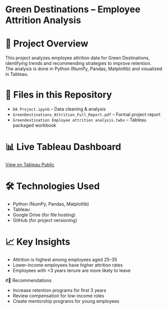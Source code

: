 #  Green Destinations – Employee Attrition Analysis

# 📌 Project Overview
This project analyzes employee attrition data for Green Destinations, identifying trends and recommending strategies to improve retention.  
The analysis is done in Python (NumPy, Pandas, Matplotlib) and visualized in Tableau.

# 📂 Files in this Repository
- `DA Project.ipynb` – Data cleaning & analysis
- `GreenDestinations_Attrition_Full_Report.pdf` – Formal project report
- `Greendestination Employee attrition analysis.twbx` – Tableau packaged workbook


# 📊 Live Tableau Dashboard
[View on Tableau Public](https://public.tableau.com/views/GreendestinationEmployeeattritionanalysis/Dashboard1?:language=en-US&:sid=&:redirect=auth&:display_count=n&:origin=viz_share_link)

# 🛠 Technologies Used
- Python (NumPy, Pandas, Matplotlib)
- Tableau
- Google Drive (for file hosting)
- GitHub (for project versioning)

# 📈 Key Insights
- Attrition is highest among employees aged 25–35
- Lower-income employees have higher attrition rates
- Employees with <3 years tenure are more likely to leave

#📌 Recommendations
- Increase retention programs for first 3 years
- Review compensation for low-income roles
- Create mentorship programs for young employees
